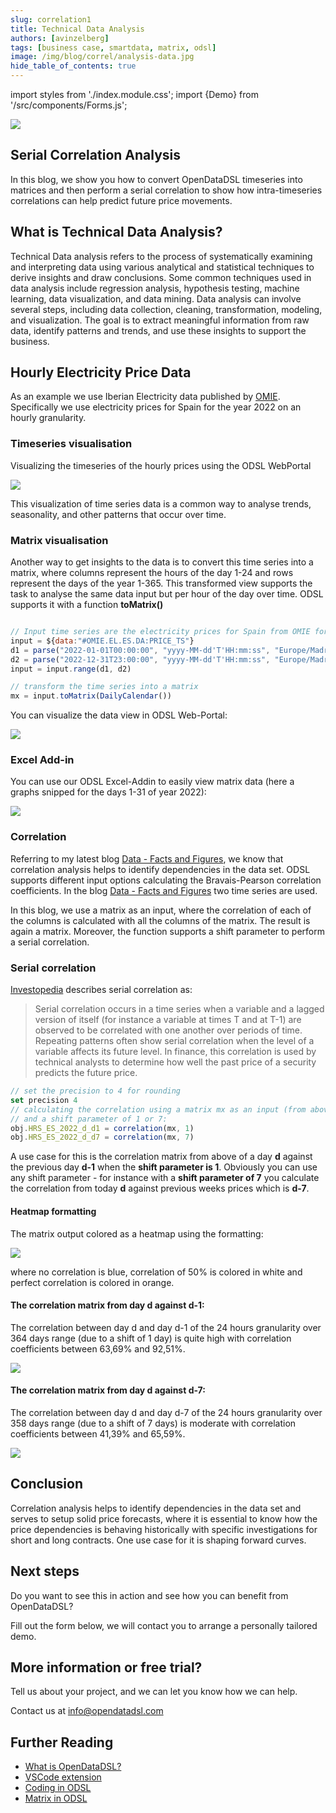 ```yaml
---
slug: correlation1
title: Technical Data Analysis
authors: [avinzelberg]
tags: [business case, smartdata, matrix, odsl]
image: /img/blog/correl/analysis-data.jpg
hide_table_of_contents: true
---
```

import styles from './index.module.css';
import {Demo} from '/src/components/Forms.js';

<div className="row">
  <div className="col-md">
    <img src="/img/blog/correl/analysis-data.jpg"/>
  </div>
  <div className="col-md">
  <h2>Serial Correlation Analysis</h2>  
    In this blog, we show you how to convert OpenDataDSL timeseries into matrices and then perform a serial correlation to show how intra-timeseries correlations can help predict future price movements.
  </div>
</div>

<!--truncate-->

## What is Technical Data Analysis?

Technical Data analysis refers to the process of systematically examining and interpreting data using various analytical and statistical techniques to derive insights and draw conclusions. Some common techniques used in data analysis include regression analysis, hypothesis testing, machine learning, data visualization, and data mining. Data analysis can involve several steps, including data collection, cleaning, transformation, modeling, and visualization. The goal is to extract meaningful information from raw data, identify patterns and trends, and use these insights to support the business.

## Hourly Electricity Price Data

As an example we use Iberian Electricity data published by [OMIE](https://www.omie.es/en/spot-hoy). Specifically we use electricity prices for Spain for the year 2022 on an hourly granularity.

### Timeseries visualisation
Visualizing the timeseries of the hourly prices using the ODSL WebPortal

<img className={styles.product_screenshot} src="/img/blog/correl/omie_es_ts.PNG" />

This visualization of time series data is a common way to analyse trends, seasonality, and other patterns that occur over time.

### Matrix visualisation
Another way to get insights to the data is to convert this time series into a matrix, where columns represent the hours of the day 1-24 and rows represent the days of the year 1-365. This transformed view supports the task to analyse the same data input but per hour of the day over time. ODSL supports it with a function **toMatrix()**

```js

// Input time series are the electricity prices for Spain from OMIE for 2022
input = ${data:"#OMIE.EL.ES.DA:PRICE_TS"}
d1 = parse("2022-01-01T00:00:00", "yyyy-MM-dd'T'HH:mm:ss", "Europe/Madrid")
d2 = parse("2022-12-31T23:00:00", "yyyy-MM-dd'T'HH:mm:ss", "Europe/Madrid")
input = input.range(d1, d2)

// transform the time series into a matrix
mx = input.toMatrix(DailyCalendar())

```

You can visualize the data view in ODSL Web-Portal:

<img className={styles.product_screenshot} src="/img/blog/correl/omie_es_mat.PNG" />

### Excel Add-in
You can use our ODSL Excel-Addin to easily view matrix data (here a graphs snipped for the days 1-31 of year 2022):

<img className={styles.product_screenshot} src="/img/blog/correl/omie_es_mat_excel.PNG" />

### Correlation

Referring to my latest blog [Data - Facts and Figures](https://www.opendatadsl.com/blog/correlation), we know that correlation analysis helps to identify dependencies in the data set. ODSL supports different input options calculating the Bravais-Pearson correlation coefficients. In the blog [Data - Facts and Figures](https://www.opendatadsl.com/blog/correlation) two time series are used. 

In this blog, we use a matrix as an input,  where the correlation of each of the columns is calculated with all the columns of the matrix. The result is again a matrix. Moreover, the function supports a shift parameter to perform a serial correlation.

### Serial correlation
[Investopedia](https://www.investopedia.com/terms/s/serial-correlation.asp) describes serial correlation as:

> Serial correlation occurs in a time series when a variable and a lagged version of itself (for instance a variable at times T and at T-1) are observed to be correlated with one another over periods of time. Repeating patterns often show serial correlation when the level of a variable affects its future level. In finance, this correlation is used by technical analysts to determine how well the past price of a security predicts the future price.


```js
// set the precision to 4 for rounding
set precision 4
// calculating the correlation using a matrix mx as an input (from above)
// and a shift parameter of 1 or 7:
obj.HRS_ES_2022_d_d1 = correlation(mx, 1)
obj.HRS_ES_2022_d_d7 = correlation(mx, 7)

```

A use case for this is the correlation matrix from above of a day **d** against the previous day **d-1** when the **shift parameter is 1**. Obviously you can use any shift parameter - for instance with a **shift parameter of 7** you calculate the correlation from today **d** against previous weeks prices which is **d-7**.

#### Heatmap formatting

The matrix output colored as a heatmap using the formatting:

<img className={styles.product_screenshot} src="/img/blog/correl/heatmap_format.PNG" />

where no correlation is blue, correlation of 50% is colored in white and perfect correlation is colored in orange.

#### The correlation matrix from day d against d-1:

The correlation between day d and day d-1 of the 24 hours granularity over 364 days range (due to a shift of 1 day) is quite high with correlation coefficients between 63,69% and 92,51%.

<img className={styles.product_screenshot} src="/img/blog/correl/correl_d1.PNG" />

#### The correlation matrix from day d against d-7:

The correlation between day d and day d-7 of the 24 hours granularity over 358 days range (due to a shift of 7 days) is moderate with correlation coefficients between 41,39% and 65,59%.

<img className={styles.product_screenshot} src="/img/blog/correl/correl_d7.PNG" />



## Conclusion

Correlation analysis helps to identify dependencies in the data set and serves to setup solid price forecasts, where it is essential to know how the price dependencies is behaving historically with specific investigations for short and long contracts. One use case for it is shaping forward curves.

## Next steps
Do you want to see this in action and see how you can benefit from OpenDataDSL?

Fill out the form below, we will contact you to arrange a personally tailored demo.

<Demo />


## More information or free trial?
Tell us about your project, and we can let you know how we can help.

Contact us at [info@opendatadsl.com](mailto:info@opendatadsl.com)

## Further Reading
* [What is OpenDataDSL?](https://doc.opendatadsl.com/docs/product/intro)
* [VSCode extension](https://doc.opendatadsl.com/docs/user/vscode)
* [Coding in ODSL](https://doc.opendatadsl.com/docs/odsl)
* [Matrix in ODSL](https://doc.opendatadsl.com/docs/odsl/variable/matrix)